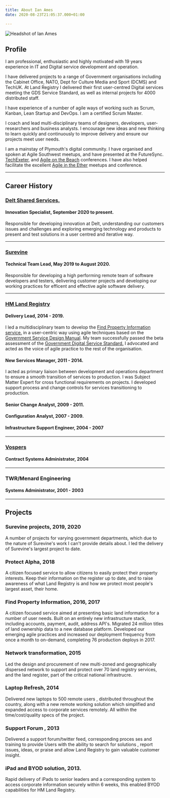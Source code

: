```yaml
---
title: About Ian Ames
date: 2020-08-23T21:05:37.000+01:00

---
```

![](/images/ian_ames.jpg "Headshot of Ian Ames")

## Profile

I am professional, enthusiastic and highly motivated with 19 years experience in IT and Digital service development and operation.

I have delivered projects to a range of Government organisations including the Cabinet Office, NATO, Dept for
Culture Media and Sport (DCMS) and TechUK. At Land Registry I delivered their first user-centred Digital services meeting the GDS Service Standard, as well as internal projects for 4000 distributed staff.

I have experience of a number of agile ways of working such as Scrum, Kanban, Lean Startup and DevOps. I am a certified Scrum Master.

I coach and lead multi-disciplinary teams of designers, developers, user-researchers and
business analysts. I encourage new ideas and new thinking to learn quickly and continuously to improve delivery and ensure our projects meet user needs.

I am a mainstay of Plymouth's digital community. I have organised and spoken at Agile Southwest meetups, and have presented at the FutureSync. [TechExeter](https://www.slideshare.net/IanAmes/practical-agile-tech-exeter-v2), and [Agile on the Beach](https://agileonthebeach.com/sessions/2017/thats-not-my-agile/) conferences. I have also helped facilitate the excellent [Agile in the Ether](https://agileintheether.co.uk/) meetups and conference.

***

## Career History

### [Delt Shared Services.](https://deltservices.com/)

#### Innovation Specialist, September 2020 to present.

Responsible for developing innovation at Delt, understanding our customers issues and challenges and exploring emerging technology and products to present and test solutions in a user centred and iterative way.

***

### [Surevine](https://surevine.com)

#### Technical Team Lead, May 2019 to August 2020.

Responsible for developing a high performing remote team of software developers and testers, delivering customer projects and developing our working practices for efficent and effective agile software delivery.

***

### [HM Land Registry](https://www.gov.uk/government/organisations/land-registry)

#### Delivery Lead, 2014 - 2019.

I led a multidisciplinary team to develop the [Find Property Information service.](https://www.gov.uk/search-property-information-land-registry) in a user-centric way using agile techniques based on the [Government Service Design Manual](https://www.gov.uk/service-manua). My team successfully passed the beta assessment of the [Government Digital Service Standard.](https://www.gov.uk/service-manual/service-standard) I advocated and acted as the voice of agile practice to the rest of the organisation.

#### New Services Manager, 2011 - 2014.

I acted as primary liaison between development and operations department to ensure a
smooth transition of services to production. I was Subject Matter Expert for cross functional requirements on projects. I developed support process and change controls for services transitioning to production.

#### Senior Change Analyst, 2009 - 2011.

#### Configuration Analyst, 2007 - 2009.

#### Infrastructure Support Engineer, 2004 - 2007

***

### [Vospers](https://www.vospers.com/)

#### Contract Systems Administrator, 2004

***

### TWR/Menard Engineering

#### Systems Administrator, 2001 - 2003

***

## Projects

### Surevine projects, 2019, 2020

A number of projects for varying government departments, which due to the nature of Surevine's work I can't provide details about. I led the delivery of Surevine's largest project to date.

### Protect Alpha, 2018

A citizen focused service to allow citizens to easily protect their property interests. Keep their information on the register up to date, and to raise awareness of what Land Registry is and how we protect most people's largest asset, their home.

### Find Property Information, 2016, 2017

A citizen focused service aimed at presenting basic land information for a number of user needs. Built on an entirely new infrastructure stack, including accounts, payment, audit, address API's.
Migrated 24 million titles of land ownership data to a new database platform.
Developed our emerging agile practices and increased our deployment frequency from once a month to on-demand, completing 76 production deploys in 2017.

### Network transformation, 2015

Led the design and procurement of new multi-zoned and geographically dispersed network to support and protect over 70 land registry services, and the land register, part of the critical national infrastrucre.

### Laptop Refresh, 2014

Delivered new laptops to 500 remote users , distributed throughout the country, along with a new remote working solution which simplified and expanded access to corporate services remotely. All within the time/cost/quality specs of the project.

### Support Forum , 2013

Delivered a support forum/twitter feed, corresponding proces ses and training to provide Users with the ability to search for solutions , report issues, ideas, or praise and allow Land Registry to gain valuable customer insight.

### iPad and BYOD solution, 2013.

Rapid delivery of iPads to senior leaders and a corresponding system to access corporate information securely within 6 weeks, this enabled BYOD capabilities for HM Land Registry.